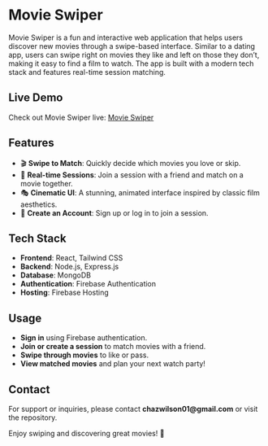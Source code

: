 # Movie Swiper

Movie Swiper is a fun and interactive web application that helps users discover new movies through a swipe-based interface. Similar to a dating app, users can swipe right on movies they like and left on those they don’t, making it easy to find a film to watch. The app is built with a modern tech stack and features real-time session matching.

## Live Demo

Check out Movie Swiper live: [Movie Swiper](https://movie-swiper-59a03.web.app/)

## Features

- 🎬 **Swipe to Match**: Quickly decide which movies you love or skip.
- 🔄 **Real-time Sessions**: Join a session with a friend and match on a movie together.
- 🎭 **Cinematic UI**: A stunning, animated interface inspired by classic film aesthetics.
- 📝 **Create an Account**: Sign up or log in to join a session.

## Tech Stack

- **Frontend**: React, Tailwind CSS
- **Backend**: Node.js, Express.js
- **Database**: MongoDB
- **Authentication**: Firebase Authentication
- **Hosting**: Firebase Hosting

## Usage

- **Sign in** using Firebase authentication.
- **Join or create a session** to match movies with a friend.
- **Swipe through movies** to like or pass.
- **View matched movies** and plan your next watch party!

## Contact

For support or inquiries, please contact **chazwilson01\@gmail.com** or visit the repository.

Enjoy swiping and discovering great movies! 🍿

